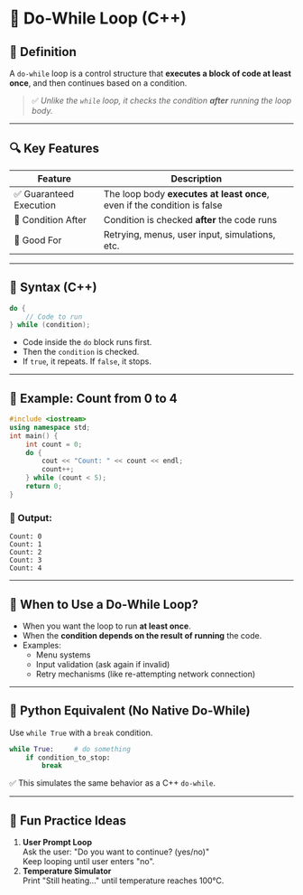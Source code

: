 # 🔁 Do-While Loop (C++)

## 📌 Definition

A `do-while` loop is a control structure that **executes a block of code at least once**, and then continues based on a condition.

> ✅ _Unlike the `while` loop, it checks the condition **after** running the loop body._

---

## 🔍 Key Features

|Feature|Description|
|---|---|
|✅ Guaranteed Execution|The loop body **executes at least once**, even if the condition is false|
|🔁 Condition After|Condition is checked **after** the code runs|
|🧪 Good For|Retrying, menus, user input, simulations, etc.|

---

## 🧪 Syntax (C++)

```c++
do {     
	// Code to run 
} while (condition);
```

- Code inside the `do` block runs first.
- Then the `condition` is checked.
- If `true`, it repeats. If `false`, it stops.

---

## 🧾 Example: Count from 0 to 4

```c++
#include <iostream> 
using namespace std;  
int main() {     
	int count = 0;     
	do {         
		cout << "Count: " << count << endl;         
		count++;     
	} while (count < 5);     
	return 0; 
}
```

### 🔎 Output:

```
Count: 0  
Count: 1  
Count: 2  
Count: 3  
Count: 4
```

---

## 🧠 When to Use a Do-While Loop?

- When you want the loop to run **at least once**.
- When the **condition depends on the result of running** the code.
- Examples:
    - Menu systems
    - Input validation (ask again if invalid)
    - Retry mechanisms (like re-attempting network connection)

---

## 🐍 Python Equivalent (No Native Do-While)

Use `while True` with a `break` condition.

```python
while True:     # do something     
	if condition_to_stop:         
		break
```

✅ This simulates the same behavior as a C++ `do-while`.

---

## 🎯 Fun Practice Ideas

1. **User Prompt Loop**  
    Ask the user: "Do you want to continue? (yes/no)"  
    Keep looping until user enters "no".
2. **Temperature Simulator**  
    Print "Still heating..." until temperature reaches 100°C.
